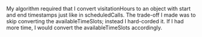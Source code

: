 My algorithm required that I convert visitationHours to an object with start and end timestamps just like in scheduledCalls. The trade-off I made was to skip converting the availableTimeSlots; instead I hard-corded it.
If I had more time, I would convert the availableTimeSlots accordingly.